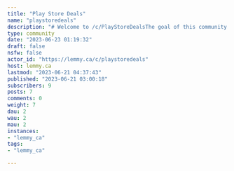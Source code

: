 ```yaml
---
title: "Play Store Deals" 
name: "playstoredeals"
description: "# Welcome to /c/PlayStoreDealsThe goal of this community is to share when Android apps on the Google Play Store go on sale, either at a reduced price or for free.### Rules1. Post URL **must** be the URL of the app on the Google Play Store.   - Exception: If the developer has multiple apps on sale, it can be the URL of the developer on the Google Play Store.        2. Post titles **must** contain:    - Name of app     - Exception: If the developer has multiple apps on sale, it can be the developer’s name and an indication that it is multiple apps   - Regular price and sale price     - Examples:         - $4.99 -> $0.99        - $2.99 -> free   - The words (expired) after then name once the sale is over3. Post descriptions **must** contain:   - All or part of the description of the app from the Google Play Store.4. Post descriptions **can** contain:   - The date when the sale ends, if known   - Your country of origin (This is not required, but can help because sometimes sales are limited to parts of the world.)   - Historical information about pricing if known5. Do not include any other information in the post! No media or other links. If you would like to provide more information or opinions, make a reply. 6. Do not violate the [lemmy.ca server rules](https://lemmy.ca). ### Recommendations1. To help others decide whether to buy or download these apps, make a reply and share what you know, including:   - the merits of the app   - compatibility issues with different Android devices   - similar apps that you prefer   - historical pricing data if known2. If you see a sale has expired, please reply with the word “Expired” so the poster knows to change the title.3. If the sale has expired but you think the app is worth paying full price, please say so. We like sales, but we also want developers to be fairly compensated for good work."
type: community
date: "2023-06-23 01:19:32"
draft: false
nsfw: false
actor_id: "https://lemmy.ca/c/playstoredeals"
host: lemmy.ca
lastmod: "2023-06-21 04:37:43"
published: "2023-06-21 03:00:18"
subscribers: 9
posts: 7
comments: 0
weight: 7
dau: 2
wau: 2
mau: 2
instances:
- "lemmy_ca"
tags: 
- "lemmy_ca"

---
```

